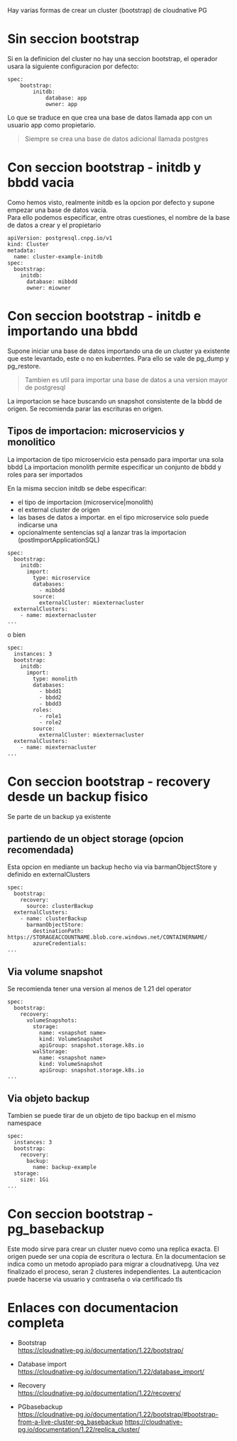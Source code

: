Hay varias formas de crear un cluster (bootstrap) de cloudnative PG

# Sin seccion bootstrap

Si en la definicion del cluster no hay una seccion bootstrap, el operador usara la siguiente configuracion por defecto:

```
spec:
    bootstrap:
        initdb:
            database: app
            owner: app
```
Lo que se traduce en que crea una base de datos llamada app con un usuario app como propietario.

> Siempre se crea una base de datos adicional llamada postgres

# Con seccion bootstrap - initdb y bbdd vacia

Como hemos visto, realmente initdb es la opcion por defecto y supone empezar una base de datos vacia.  
Para ello podemos especificar, entre otras cuestiones, el nombre de la base de datos a crear y el propietario

```
apiVersion: postgresql.cnpg.io/v1
kind: Cluster
metadata:
  name: cluster-example-initdb
spec:
  bootstrap:
    initdb:
      database: mibbdd
      owner: miowner
```
# Con seccion bootstrap - initdb e importando una bbdd

Supone iniciar una base de datos importando una de un cluster ya existente que este levantado, este o no en kuberntes. Para ello se vale de pg_dump y pg_restore.  
> Tambien es util para importar una base de datos a una version mayor de postgresql

La importacion se hace buscando un snapshot consistente de la bbdd de origen. Se recomienda parar las escrituras en origen.

## Tipos de importacion: microservicios y monolitico

La importacion de tipo microservicio esta pensado para importar una sola bbdd
La importacion monolith permite especificar un conjunto de bbdd y roles para ser importados

En la misma seccion initdb se debe especificar:
- el tipo de importacion (microservice|monolith)
- el external cluster de origen
- las bases de datos a importar. en el tipo microservice solo puede indicarse una
- opcionalmente sentencias sql a lanzar tras la importacion (postImportApplicationSQL)

```
spec:
  bootstrap:
    initdb:
      import:
        type: microservice
        databases:
          - mibbdd
        source:
          externalCluster: miexternacluster
  externalClusters:
    - name: miexternacluster
...
```
o bien

```
spec:
  instances: 3
  bootstrap:
    initdb:
      import:
        type: monolith
        databases:
          - bbdd1
          - bbdd2
          - bbdd3
        roles:
          - role1
          - role2
        source:
          externalCluster: miexternacluster
  externalClusters:
    - name: miexternacluster
...
```
# Con seccion bootstrap - recovery desde un backup fisico

Se parte de un backup ya existente

## partiendo de un object storage (opcion recomendada)

Esta opcion en mediante un backup hecho via via barmanObjectStore y definido en externalClusters

```
spec:
  bootstrap:
    recovery:
      source: clusterBackup
  externalClusters:
    - name: clusterBackup
      barmanObjectStore:
        destinationPath: https://STORAGEACCOUNTNAME.blob.core.windows.net/CONTAINERNAME/
        azureCredentials:
...
```

## Via volume snapshot

Se recomienda tener una version al menos de 1.21 del operator

```
spec:
  bootstrap:
    recovery:
      volumeSnapshots:
        storage:
          name: <snapshot name>
          kind: VolumeSnapshot
          apiGroup: snapshot.storage.k8s.io
        walStorage:
          name: <snapshot name>
          kind: VolumeSnapshot
          apiGroup: snapshot.storage.k8s.io
...
```
## Via objeto backup 

Tambien se puede tirar de un objeto de tipo backup en el mismo namespace

```
spec:
  instances: 3
  bootstrap:
    recovery:
      backup:
        name: backup-example
  storage:
    size: 1Gi
...
```
# Con seccion bootstrap - pg_basebackup 

Este modo sirve para crear un cluster nuevo como una replica exacta. El origen puede ser una copia de escritura o lectura.
En la documentacion se indica como un metodo apropiado para migrar a cloudnativepg.
Una vez finalizado el proceso, seran 2 clusteres independientes.
La autenticacion puede hacerse via usuario y contraseña o via certificado tls

# Enlaces con documentacion completa

- Bootstrap  
https://cloudnative-pg.io/documentation/1.22/bootstrap/

- Database import  
https://cloudnative-pg.io/documentation/1.22/database_import/

- Recovery  
https://cloudnative-pg.io/documentation/1.22/recovery/

- PGbasebackup  
https://cloudnative-pg.io/documentation/1.22/bootstrap/#bootstrap-from-a-live-cluster-pg_basebackup
https://cloudnative-pg.io/documentation/1.22/replica_cluster/